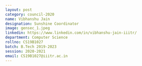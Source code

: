 ```yaml
---
layout: post
category: council-2020
name: Vibhanshu Jain
designation: Sunshine Coordinator
image: gensec_1.jpeg
linkedin: https://www.linkedin.com/in/vibhanshu-jain-iiitr/
department: Computer Science
rollno: CS19B1027
batch: B.Tech 2019-2023
session: 2020-2021
email: CS19B1027@iiitr.ac.in
---
```


<!-- @format -->
